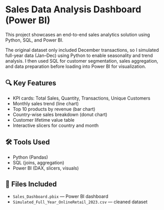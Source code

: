 
# Sales Data Analysis Dashboard (Power BI)

This project showcases an end-to-end sales analytics solution using Python, SQL, and Power BI.

The original dataset only included December transactions, so I simulated full-year data (Jan–Dec) using Python to enable seasonality and trend analysis. I then used SQL for customer segmentation, sales aggregation, and data preparation before loading into Power BI for visualization.

## 🔍 Key Features
- KPI cards: Total Sales, Quantity, Transactions, Unique Customers  
- Monthly sales trend (line chart)  
- Top 10 products by revenue (bar chart)  
- Country-wise sales breakdown (donut chart)  
- Customer lifetime value table  
- Interactive slicers for country and month

## 🛠 Tools Used
- Python (Pandas)
- SQL (joins, aggregation)
- Power BI (DAX, slicers, visuals)

## 📁 Files Included
- `Sales_Dashboard.pbix` — Power BI dashboard
- `Simulated_Full_Year_OnlineRetail_2023.csv` — cleaned dataset
